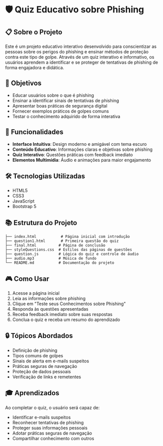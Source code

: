 # 🛡️ Quiz Educativo sobre Phishing

## 📋 Sobre o Projeto
Este é um projeto educativo interativo desenvolvido para conscientizar as pessoas sobre os perigos do phishing e ensinar métodos de proteção contra este tipo de golpe. Através de um quiz interativo e informativo, os usuários aprendem a identificar e se proteger de tentativas de phishing de forma engajadora e didática.

## 🎯 Objetivos
- Educar usuários sobre o que é phishing
- Ensinar a identificar sinais de tentativas de phishing
- Apresentar boas práticas de segurança digital
- Fornecer exemplos práticos de golpes comuns
- Testar o conhecimento adquirido de forma interativa

## 🌟 Funcionalidades
- **Interface Intuitiva**: Design moderno e amigável com tema escuro
- **Conteúdo Educativo**: Informações claras e objetivas sobre phishing
- **Quiz Interativo**: Questões práticas com feedback imediato
- **Elementos Multimídia**: Áudio e animações para maior engajamento

## 🛠️ Tecnologias Utilizadas
- HTML5
- CSS3
- JavaScript
- Bootstrap 5

## 📚 Estrutura do Projeto
```
├── index.html           # Página inicial com introdução
├── question1.html       # Primeira questão do quiz
├── final.html          # Página de conclusão
├── styleQuestions.css  # Estilos das páginas de questões
├── question.js         # Lógica do quiz e controle de áudio
├── audio.mp3           # Música de fundo
└── README.md           # Documentação do projeto
```

## 🎮 Como Usar
1. Acesse a página inicial
2. Leia as informações sobre phishing
3. Clique em "Teste seus Conhecimentos sobre Phishing"
4. Responda às questões apresentadas
5. Receba feedback imediato sobre suas respostas
6. Conclua o quiz e receba um resumo do aprendizado

## 🔒 Tópicos Abordados
- Definição de phishing
- Tipos comuns de golpes
- Sinais de alerta em e-mails suspeitos
- Práticas seguras de navegação
- Proteção de dados pessoais
- Verificação de links e remetentes

## 🎓 Aprendizados
Ao completar o quiz, o usuário será capaz de:
- Identificar e-mails suspeitos
- Reconhecer tentativas de phishing
- Proteger suas informações pessoais
- Adotar práticas seguras de navegação
- Compartilhar conhecimento com outros